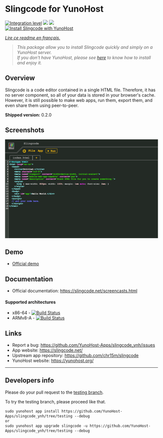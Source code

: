 # Slingcode for YunoHost

[![Integration level](https://dash.yunohost.org/integration/slingcode.svg)](https://dash.yunohost.org/appci/app/slingcode) ![](https://ci-apps.yunohost.org/ci/badges/slingcode.status.svg) ![](https://ci-apps.yunohost.org/ci/badges/slingcode.maintain.svg)  
[![Install Slingcode with YunoHost](https://install-app.yunohost.org/install-with-yunohost.png)](https://install-app.yunohost.org/?app=slingcode)

*[Lire ce readme en français.](./README_fr.md)*

> *This package allow you to install Slingcode quickly and simply on a YunoHost server.  
If you don't have YunoHost, please see [here](https://yunohost.org/#/install) to know how to install and enjoy it.*

## Overview

Slingcode is a code editor contained in a single HTML file. Therefore, it has no server component, so all of your data is stored in your browser's cache. However, it is still possible to make web apps, run them, export them, and even share them using peer-to-peer.

**Shipped version:** 0.2.0

## Screenshots

![](sources/Screenshot.png)

## Demo

* [Official demo](https://slingcode.net/slingcode.html)

## Documentation

 * Official documentation: https://slingcode.net/screencasts.html

#### Supported architectures

* x86-64 - [![Build Status](https://ci-apps.yunohost.org/ci/logs/slingcode%20%28Apps%29.svg)](https://ci-apps.yunohost.org/ci/apps/slingcode/)
* ARMv8-A - [![Build Status](https://ci-apps-arm.yunohost.org/ci/logs/slingcode%20%28Apps%29.svg)](https://ci-apps-arm.yunohost.org/ci/apps/slingcode/)

## Links

 * Report a bug: https://github.com/YunoHost-Apps/slingcode_ynh/issues
 * App website: https://slingcode.net/
 * Upstream app repository: https://github.com/chr15m/slingcode
 * YunoHost website: https://yunohost.org/

---

## Developers info

Please do your pull request to the [testing branch](https://github.com/YunoHost-Apps/slingcode_ynh/tree/testing).

To try the testing branch, please proceed like that.
```
sudo yunohost app install https://github.com/YunoHost-Apps/slingcode_ynh/tree/testing --debug
or
sudo yunohost app upgrade slingcode -u https://github.com/YunoHost-Apps/slingcode_ynh/tree/testing --debug
```
